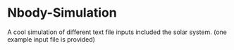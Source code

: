 # Nbody-Simulation
A cool simulation of different text file inputs included the solar system. (one example input file is provided)
